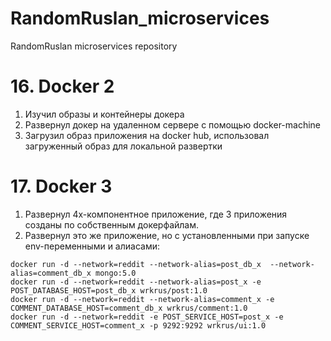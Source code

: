 # RandomRuslan_microservices
RandomRuslan microservices repository


# 16. Docker 2

1. Изучил образы и контейнеры докера
2. Развернул докер на удаленном сервере с помощью docker-machine
3. Загрузил образ приложения на docker hub, использовал загруженный образ для локальной развертки


# 17. Docker 3
1. Развернул 4х-компонентное приложение, где 3 приложения созданы по собственным докерфайлам.
2. Развернул это же приложение, но с установленными при запуске env-переменными и алиасами:
```shell
docker run -d --network=reddit --network-alias=post_db_x  --network-alias=comment_db_x mongo:5.0
docker run -d --network=reddit --network-alias=post_x -e POST_DATABASE_HOST=post_db_x wrkrus/post:1.0
docker run -d --network=reddit --network-alias=comment_x -e COMMENT_DATABASE_HOST=comment_db_x wrkrus/comment:1.0
docker run -d --network=reddit -e POST_SERVICE_HOST=post_x -e COMMENT_SERVICE_HOST=comment_x -p 9292:9292 wrkrus/ui:1.0
```
